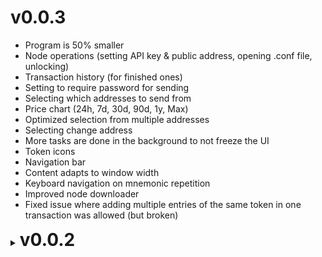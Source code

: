 # v0.0.3
- Program is 50% smaller
- Node operations (setting API key & public address, opening .conf file, unlocking)
- Transaction history (for finished ones)
- Setting to require password for sending
- Selecting which addresses to send from
- Price chart (24h, 7d, 30d, 90d, 1y, Max)
- Optimized selection from multiple addresses
- Selecting change address
- More tasks are done in the background to not freeze the UI
- Token icons
- Navigation bar
- Content adapts to window width
- Keyboard navigation on mnemonic repetition
- Improved node downloader
- Fixed issue where adding multiple entries of the same token in one transaction was allowed (but broken)

<details>
	<summary><h1 style="display: inline;">v0.0.2</h1></summary>

- Sending from derived addresses
- Balance includes derived addresses
- Update checking and installing for embedded node
- Improved embedded node log
- Transaction affordance checks
- Embedded font
- Suggested remote node (for beginners)
- Copy and remove icons
- Adding derived address of specific index
- Updated translations

</details>